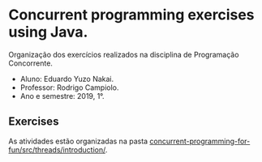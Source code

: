 # Concurrent programming exercises using Java.
Organização dos exercícios realizados na disciplina de Programação Concorrente.

- Aluno: Eduardo Yuzo Nakai.
- Professor: Rodrigo Campiolo.
- Ano e semestre: 2019, 1°.

## Exercises
As atividades estão organizadas na pasta [concurrent-programming-for-fun/src/threads/introduction/][PlDb].

[PlDb]: <https://github.com/tabsnospaces/tabsnospaces/concurrent-programming-for-fun/src/threads/>
